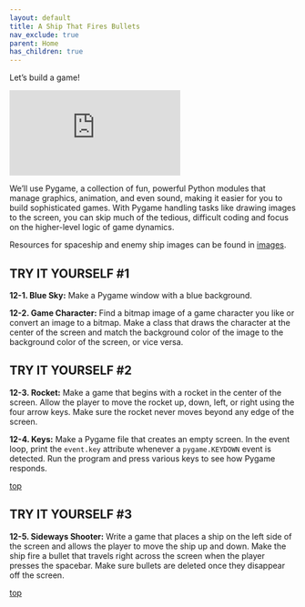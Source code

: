 ```yaml
---
layout: default
title: A Ship That Fires Bullets
nav_exclude: true
parent: Home
has_children: true
---
```


Let’s build a game!

<iframe title="'gg good game galaga' by Matthew Henry @MatthewHenryDesign" alt="Good Game 3D animation in the style of Space Invaders" src="https://giphy.com/embed/RtpmUzMbynBeCgEa5E" frameBorder="0" class="giphy-embed"></iframe>

We’ll use Pygame, a collection of fun, powerful
Python modules that manage graphics, animation, and even sound, making
it easier for you to build sophisticated games. With Pygame handling
tasks like drawing images to the screen, you can skip much of the
tedious, difficult coding and focus on the higher-level logic of game
dynamics.

Resources for spaceship and enemy ship images can be found in [images](./images/index.md).

## TRY IT YOURSELF #1

<span id="ch12exe1"></span>**12-1. Blue Sky:** Make a Pygame window with
a blue background.

<span id="ch12exe2"></span>**12-2. Game Character:** Find a bitmap image
of a game character you like or convert an image to a bitmap. Make a
class that draws the character at the center of the screen and match the
background color of the image to the background color of the screen, or
vice versa.

## TRY IT YOURSELF #2

<span id="ch12exe3"></span>**12-3. Rocket:** Make a game that begins
with a rocket in the center of the screen. Allow the player to move the
rocket up, down, left, or right using the four arrow keys. Make sure the
rocket never moves beyond any edge of the screen.

<span id="ch12exe4"></span>**12-4. Keys:** Make a Pygame file that
creates an empty screen. In the event loop, print the `event.key`
attribute whenever a `pygame.KEYDOWN` event is detected. Run the program
and press various keys to see how Pygame responds.


[top](#top)

## TRY IT YOURSELF #3

<span id="ch12exe5"></span>**12-5. Sideways Shooter:** Write a game that
places a ship on the left side of the screen and allows the player to
move the ship up and down. Make the ship fire a bullet that travels
right across the screen when the player presses the spacebar. Make sure
bullets are deleted once they disappear off the screen.

[top](#top)

